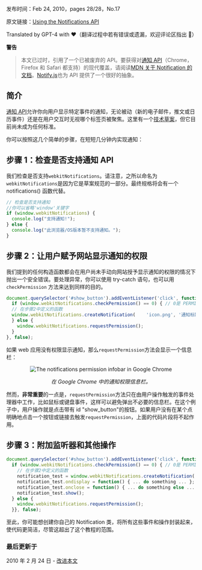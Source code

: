 发布时间：Feb 24, 2010，pages 28/28，No.17

原文链接：[Using the Notifications API](https://web.dev/notifications-quick/)

Translated by GPT-4 with ❤️（翻译过程中若有错误或遗漏，欢迎评论区指出 👏）

**警告**

> 本文已过时，引用了一个已被废弃的 API。要获得对[通知 API](http://www.w3.org/TR/notifications/)（Chrome，Firefox 和 Safari 都支持）的现代覆盖，请阅读[MDN 关于 Notification 的文档](https://developer.mozilla.org/docs/Web/API/notification)。[Notify.js](https://github.com/alexgibson/notify.js)也为 API 提供了一个很好的抽象。

## 简介

[通知 API](http://www.chromium.org/developers/design-documents/desktop-notifications/api-specification)允许你向用户显示特定事件的通知，无论被动（新的电子邮件，推文或日历事件）还是在用户交互时无视哪个标签页被聚焦。这里有一个[技术草案](http://www.chromium.org/developers/design-documents/desktop-notifications/api-specification)，但它目前尚未成为任何标准。

你可以按照这几个简单的步骤，在短短几分钟内实现通知：

## 步骤 1：检查是否支持通知 API

我们检查是否支持`webkitNotifications`。请注意，之所以命名为`webkitNotifications`是因为它是草案规范的一部分。最终规格将会有一个 notifications() 函数代替。

```js
// 检查是否支持通知
//你可以省略'window'关键字
if (window.webkitNotifications) {
  console.log("支持通知!");
} else {
  console.log("此浏览器/OS版本暂不支持通知。");
}
```

## 步骤 2：让用户赋予网站显示通知的权限

我们提到的任何构造函数都会在用户尚未手动向网站授予显示通知的权限的情况下抛出一个安全错误。要处理异常，你可以使用 try-catch 语句，也可以用 `checkPermission` 方法来达到同样的目的。

```js
document.querySelector('#show_button').addEventListener('click', function() {
  if (window.webkitNotifications.checkPermission() == 0) { // 0是 PERMISSION_ALLOWED
  // 在步骤2中定义的函数
  window.webkitNotifications.createNotification(    'icon.png', '通知标题', '通知内容...');
  } else {
    window.webkitNotifications.requestPermission();
  }
}, false);
```

如果 web 应用没有权限显示通知，那么`requestPermission`方法会显示一个信息栏：

<p align=center><img src="https://web-dev.imgix.net/image/T4FyVKpzu4WKF1kBNvXepbi08t52/xMGNoXBSBwsm4UcerTSa.png?auto=format" alt="The notifications permission infobar in Google Chrome"  /></p>

_<p align=center>在 Google Chrome 中的通知权限信息栏。</p>_

然而，**非常重要**的一点是，`requestPermission`方法只在由用户操作触发的事件处理器中工作，比如鼠标或键盘事件，这样可以避免弹出不必要的信息栏。在这个例子中，用户操作就是点击带有 id "show_button"的按钮。如果用户没有在某个点明确地点击一个按钮或链接去触发`requestPermission`，上面的代码片段将不起作用。

## 步骤 3：附加监听器和其他操作

```js
document.querySelector('#show_button').addEventListener('click', function() {
  if (window.webkitNotifications.checkPermission() == 0) { // 0是 PERMISSION_ALLOWED
    // 在步骤2中定义的函数
    notification_test = window.webkitNotifications.createNotification(      'icon.png', 'Notification Title', 'Notification content...');
    notification_test.ondisplay = function() { ... do something ... };
    notification_test.onclose = function() { ... do something else ... };
    notification_test.show();
  } else {
    window.webkitNotifications.requestPermission();
  }}, false);
```

至此，你可能想创建你自己的 Notification 类，将所有这些事件和操作封装起来，使代码更简洁，尽管这超出了这个教程的范围。

### 最后更新于

2010 年 2 月 24 日 - [改进本文](https://github.com/GoogleChrome/web.dev/blob/main/src/site/content/en/blog/notifications-quick/index.md)
